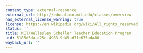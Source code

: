 ```yaml
---
content_type: external-resource
external_url: http://education.mit.edu/classes/overview
has_external_license_warning: true
license: https://en.wikipedia.org/wiki/All_rights_reserved
status: ''
title: MIT/Wellesley Scheller Teacher Education Program
uid: 5185d5da-d25c-4983-9d45-d7fe675ada80
wayback_url: ''
---
```

